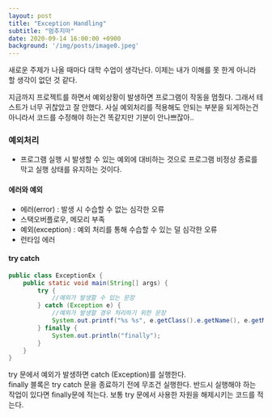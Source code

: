 ```yaml
---
layout: post
title: "Exception Handling"
subtitle: "멈추지마"
date: 2020-09-14 16:00:00 +0900
background: '/img/posts/image0.jpeg'
---
```


새로운 주제가 나올 때마다 대학 수업이 생각난다. 이제는 내가 이해를 못 한게 아니라 할 생각이 없던 것 같다.<br>

지금까지 프로젝트를 하면서 예외상황이 발생하면 프로그램이 작동을 멈췄다. 그래서 테스트가 너무 귀찮았고 잘 안했다. 사실 예외처리를 적용해도 안되는 부분을 되게하는건 아니라서 코드를 수정해야 하는건 똑같지만 기분이 안나쁘잖아..

### 예외처리
- 프로그램 실행 시 발생할 수 있는 예외에 대비하는 것으로 프로그램 비정상 종료를 막고 실행 상태를 유지하는 것이다.

#### 에러와 예외

- 에러(error) : 발생 시 수습할 수 없는 심각한 오류
 - 스택오버플로우, 메모리 부족
- 예외(exception) : 예외 처리를 통해 수습할 수 있는 덜 심각한 오류
 - 런타임 에러

#### try catch

```java
public class ExceptionEx {
    public static void main(String[] args) {
        try {
            //예외가 발생할 수 있는 문장
        } catch (Exception e) {
            //예외가 발생할 경우 처리하기 위한 문장
            System.out.printf("%s %s", e.getClass().e.getName(), e.getMessage);
        } finally {
            System.out.println("finally");
        }
    }
}
```
try 문에서 예외가 발생하면 catch (Exception)를 실행한다.<br>
finally 블록은 try catch 문을 종료하기 전에 무조건 실행한다. 반드시 실행해야 하는 작업이 있다면 finally문에 적는다. 보통 try 문에서 사용한 자원을 해제시키는 코드를 적는다.
